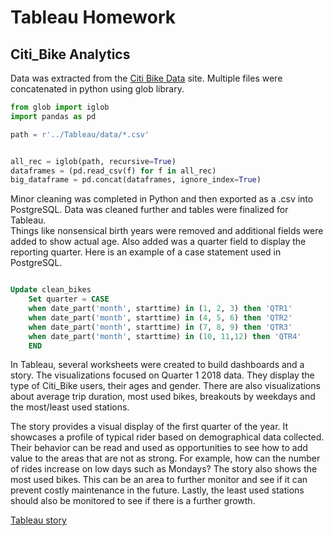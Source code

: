 # Tableau Homework
## Citi_Bike Analytics

Data was extracted from the [Citi Bike Data](https://www.citibikenyc.com/system-data) site.
Multiple files were concatenated in python using glob library. 

```python
from glob import iglob
import pandas as pd

path = r'../Tableau/data/*.csv'


all_rec = iglob(path, recursive=True)     
dataframes = (pd.read_csv(f) for f in all_rec)
big_dataframe = pd.concat(dataframes, ignore_index=True)
```
Minor cleaning was completed in Python and then exported as a .csv into PostgreSQL.
Data was cleaned further and tables were finalized for Tableau.  
Things like nonsensical birth years were removed and additional fields were added to show actual age.  Also added was a  quarter field to display the reporting quarter. 
Here is an example of a case statement used in PostgreSQL.

```sql

Update clean_bikes
	Set quarter = CASE 
	when date_part('month', starttime) in (1, 2, 3) then 'QTR1'
	when date_part('month', starttime) in (4, 5, 6) then 'QTR2'
	when date_part('month', starttime) in (7, 8, 9) then 'QTR3'
	when date_part('month', starttime) in (10, 11,12) then 'QTR4' 
	END 

```
In Tableau, several worksheets were created to build dashboards and a story.
The visualizations focused on Quarter 1 2018 data. They display the type of Citi_Bike users, their ages and gender.  There are also visualizations about average trip duration, most used bikes, breakouts by weekdays and the most/least used stations.

The story provides a visual display of the first quarter of the year.  It showcases a profile of typical rider based on demographical data collected.  Their behavior can be read and used as opportunities to see how to add value to the areas that are not as strong.  For example, how can the number of rides increase on low days such as Mondays?  The story also shows the most used bikes.  This can be an area to further monitor and see if it can prevent costly maintenance in the future.  Lastly, the least used stations should also be monitored to see if there is a further growth.  

 [Tableau story](https://public.tableau.com/views/HW_Citi_Bike/Story1?:embed=y&:display_count=yes&publish=yes&:origin=viz_share_link)

